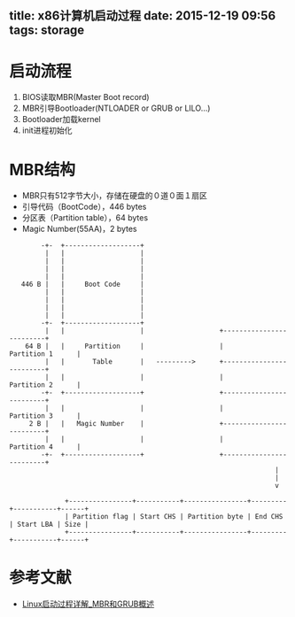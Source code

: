 title: x86计算机启动过程
date: 2015-12-19 09:56
tags: storage
---

# 启动流程
1. BIOS读取MBR(Master Boot record)
2. MBR引导Bootloader(NTLOADER or GRUB or LILO...)
3. Bootloader加载kernel
4. init进程初始化

# MBR结构
* MBR只有512字节大小，存储在硬盘的０道０面１扇区
* 引导代码（BootCode），446 bytes
* 分区表（Partition table），64 bytes
* Magic Number(55AA)，2 bytes

```vim
        -+-  +-------------------+
         |   |                   |
         |   |                   |
         |   |                   |
         |   |                   |
   446 B |   |     Boot Code     |
         |   |                   |
         |   |                   |
         |   |                   |                                              
         |   |                   |                                              
        -+-  +-------------------+                                              
         |   |                   |                   +-------------------------+
    64 B |   |     Partition     |                   |        Partition 1      |
         |   |       Table       |   --------->      +-------------------------+
         |   |                   |                   |        Partition 2      | 
        -+-  +-------------------+                   +-------------------------+
         |   |                   |                   |        Partition 3      |
     2 B |   |   Magic Number    |                   +-------------------------+
         |   |                   |                   |        Partition 4      |
        -+-  +-------------------+                   +-------------------------+
                                                                   |
                                                                   |
                                                                   v
                                                                    
              +----------------+-----------+----------------+---------+-----------+------+
              | Partition flag | Start CHS | Partition byte | End CHS | Start LBA | Size |                                  
              +----------------+-----------+----------------+---------+-----------+------+
```

# 参考文献
* [Linux启动过程详解_MBR和GRUB概述](http://wenku.baidu.com/link?url=fGCk68YwJL97k5hfvXe_5FD018-q5dQvhy8emq4E7HybyPJzd9kJHMShz793BXiPT_bvETchHKxyNgBdbwvnN46In1ORPa872kbxSGwGjeO)
